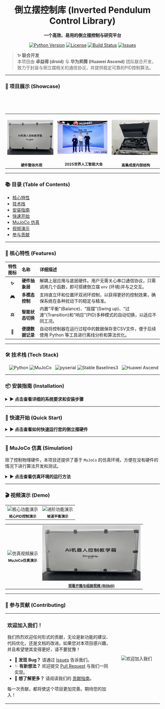 <div align="center">

# 倒立摆控制库 (Inverted Pendulum Control Library)

**一个高效、易用的倒立摆控制与研究平台**

</div>

<div align="center">

[![Python Version](https://img.shields.io/badge/Python-3.7+-blue.svg?style=for-the-badge&logo=python)](https://www.python.org/downloads/)
[![License](https://img.shields.io/badge/License-MIT-green.svg?style=for-the-badge)](https://opensource.org/licenses/MIT)
[![Build Status](https://img.shields.io/badge/Build-Passing-brightgreen.svg?style=for-the-badge&logo=githubactions)](https://github.com/)
[![Issues](https://img.shields.io/github/issues/x-dl/cartpole?style=for-the-badge&logo=github)](https://github.com/x-dl/cartpole/issues)

</div>

> **✨ 联合开发** <br>
> 本项目由 **卓益得 (droid)** 与 **华为昇腾 (Huawei Ascend)** 团队联合开发，致力于封装与倒立摆相关的通信协议，并提供稳定可靠的PID控制算法。

---

### 🚀 项目展示 (Showcase)
<table>
  <tr>
    <td align="center">
      <img src="resources/outlook.jpg" alt="项目硬件外观" width="320">
      <br>
      <sub><b>硬件整体外观</b></sub>
    </td>
    <td align="center">
      <img src="resources/waic_1.jpg" alt="2025世界人工智能大会展示" width="320">
      <br>
      <sub><b>2025世界人工智能大会</b></sub>
    </td>
    <td align="center">
      <img src="resources/inner.jpg" alt="项目硬件内饰" width="320">
      <br>
      <sub><b>高集成度内部结构</b></sub>
    </td>

  </tr>
</table>

---

### 📚 **目录 (Table of Contents)**
* [核心特性](#-核心特性-features)
* [技术栈](#-技术栈-tech-stack)
* [安装指南](#-安装指南-installation)
* [快速开始](#-快速开始-quick-start)
* [MuJoCo 仿真](#-mujoco-仿真-simulation)
* [视频演示](#-视频演示-demo)
* [参与贡献](#-参与贡献-contributing)


---

### 🌟 核心特性 (Features)

| 特性图标 | 名称 | 详细描述 |
| :---: | :--- | :--- |
| **✨** | **硬件抽象层** | 解耦上层应用与底层硬件。用户无需关心串口通信协议，只需调用几个函数，即可搭建倒立摆 `env` (环境)并与之交互。 |
| **🎮** | **多模态控制** | 支持直立环和位置环双闭环控制，以获得更好的控制效果，确保系统在各种扰动下的稳定与精准。 |
| **⚖️** | **智能状态切换** | 内置“平衡”(Balance)、“摇摆”(Swing up)、“过渡”(Transition)和“响应”(PID)多种模式的自动切换，以适应不同工况。 |
| **📂** | **便捷数据记录** | 自动将控制器在运行过程中的数据保存至CSV文件，便于后续使用 Python 等工具进行离线分析和算法优化。 |

---

### 🛠️ 技术栈 (Tech Stack)

<div align="center">
  <img src="https://img.shields.io/badge/Python-3776AB?style=for-the-badge&logo=python&logoColor=white" alt="Python">
  <img src="https://img.shields.io/badge/MuJoCo-DE0027?style=for-the-badge&logo=googlecolab" alt="MuJoCo">
  <img src="https://img.shields.io/badge/PySerial-A4161A?style=for-the-badge" alt="pyserial">
  <img src="https://img.shields.io/badge/Stable%20Baselines3-4285F4?style=for-the-badge" alt="Stable Baselines3">
  <img src="https://img.shields.io/badge/Huawei%20Ascend-DE0027?style=for-the-badge&logo=huawei" alt="Huawei Ascend">
</div>

---

### 📦 安装指南 (Installation)

<details>
<summary><strong>► 点击查看详细的系统要求和安装步骤</strong></summary>

#### **系统要求**
* Python 3.7+
* `mujoco`
* `stable-baselines3[extra]`
* `pyserial`

<br>

#### **安装步骤**
1.  **克隆仓库** <br> 克隆或下载此项目到您的本地计算机。
    ```bash
    git clone [https://github.com/x-dl/cartpole.git](https://github.com/x-dl/cartpole.git)
    ```
2.  **进入目录** <br> 打开终端，导航到项目根目录。
    ```bash
    cd cartpole
    ```
3.  **安装依赖** <br> 运行以下命令进行安装。
    ```bash
    pip install -r requirements.txt
    ```

</details>

---

### 🚀 快速开始 (Quick Start)

<details>
<summary><strong>► 点击查看如何快速运行您的倒立摆硬件</strong></summary>

1.  **⚡️ 修改配置文件** <br> 打开 `examples/demo.py` 文件。

2.  **🔌 配置端口** <br> 根据您的操作系统和硬件连接，修改 `ENCODER_SERIAL_PORT` 和 `MOTOR_SERIAL_PORT` 的值。
    * **Windows:** `COMx` (例如: `COM3`)
    * **Linux:** `/dev/ttyUSBx` (例如: `/dev/ttyUSB0`)
    * **macOS:** `/dev/cu.usbserial-xxxx`

3.  **🔧 调整PID参数** <br> 您可以通过 `CONTROL_CONFIG` 字典来修改PID增益(`kp`, `ki`, `kd`)，以获得最佳性能。

4.  **▶️ 运行演示** <br> 在终端中，导航到 `examples/` 目录并运行：
    ```bash
    python demo.py
    ```
    系统将开始运行，您可在终端看到倒立摆的实时状态数据。按下 `Ctrl+C` 可以安全地终止程序并保存数据。

</details>

---

### 🤖 MuJoCo 仿真 (Simulation)

除了控制物理硬件，本项目还提供了基于 `MuJoCo` 的仿真环境，方便在没有硬件的情况下进行算法开发和测试。

<details>
<summary><strong>► 点击查看仿真环境的运行方法</strong></summary>

#### **1. 传统控制 (PID)**
我们实现了一个基于状态机的经典控制器，该控制器分为三个阶段，以实现从静止到平衡的全过程控制。可以直接运行 `pid_control.py` 来观察效果。
```bash
python pid_control.py
```
**控制策略详解:**
* **起摆阶段 (`SWINGUP`)**: 此阶段的目标是将摆杆从下方稳定位置摆动到顶部区域。我们采用**能量泵浦 (Energy Pumping)** 的方法：通过计算系统当前能量与目标能量（即摆杆直立时的势能）的差值，并结合摆杆的角速度和角度信息，施加一个合适的力来“注入”能量，直到摆杆到达预设的平衡角度阈值内。
* **过渡阶段 (`TRANSITION`)**: 当摆杆进入顶部平衡区域后，为了防止因速度过快而直接甩过平衡点，系统会进入一个短暂的过渡阶段。在此阶段，控制器会施加一个与角速度方向相反的阻尼力，对摆杆进行**“刹车”**，使其速度迅速降低。
* **稳定阶段 (`BALANCE`)**: 在过渡阶段结束后，系统切换到最终的平衡控制模式。此模式采用**级联PID (Cascaded PID)** 控制：
    * **角度环 (内环)**: 一个PID控制器负责根据当前摆杆角度与垂直目标点的误差，计算出维持平衡所需的基本力。
    * **位置环 (外环)**: 另一个PID控制器负责根据滑块当前位置与中心目标点的误差，计算出使滑块回归中心的修正力。
    * 最终施加到滑块上的力是这两个PID控制器输出的合力，从而同时实现摆杆的平衡和滑块的居中。

#### **2. 强化学习 (PPO)**
我们还提供了使用 `Stable Baselines3` 库训练的 PPO 智能体。

**训练模型:**
运行 `train.py` 脚本来开始训练。训练日志和模型文件将保存在项目目录下。
```bash
python train.py
```

**评估模型:**
训练完成后，运行 `evaluate.py` 来加载训练好的模型并在仿真环境中进行测试。
```bash
python evaluate.py
```
这将启动一个带渲染的评估过程，您可以直观地看到智能体的表现。

</details>

---

### 🎬 视频演示 (Demo)

<table>
  <tr>
    <td align="center">
      <img src="resources/pid.gif" alt="核心功能演示" width="320">
      <br><sub><b>核心PID控制演示</b></sub>
    </td>
    <td align="center">
      <img src="resources/slope.gif" alt="进阶功能演示" width="320">
      <br><sub><b>坡道平衡演示</b></sub>
    </td>
  </tr>
</table>
<table>
  <tr>
    <td align="center">
      <img src="resources/mujoco_inv.gif" alt="仿真视频展示" width="320">
      <br><sub><b>MuJoCo仿真演示</b></sub>
    </td>
    <td align="center">
      <a href="https://www.bilibili.com/video/BV1xS4y1C7a4/" target="_blank">
        <img src="resources/outlook.jpg" alt="开箱视频展示" width="320" height="180" >
      </a>
      <br><sub><b><a href="https://www.bilibili.com/video/BV1yubhzUEms/?spm_id_from=333.1387.homepage.video_card.click&vd_source=7b447f4ef2ae03180df0b82ba1de00ff" target="_blank">观看开箱与组装视频 (Bilibili)</a></b></sub>
    </td>
  </tr>
</table>

---

### 🤝 参与贡献 (Contributing)

<table>
  <tr>
    <td width="70%" valign="top">
      <h3>欢迎加入我们！</h3>
      <p>我们热烈欢迎任何形式的贡献，无论是新功能的建议、代码优化，还是文档的改进。如果您对本项目感兴趣，并且希望使其变得更好，请不要犹豫！</p>
      <ul>
        <li>🐛 <strong>发现 Bug？</strong> 请通过 <a href="https://github.com/x-dl/cartpole/issues">Issues</a> 告诉我们。</li>
        <li>✨ <strong>有新想法？</strong> 欢迎提交 <a href="https://github.com/x-dl/cartpole/pulls">Pull Request</a> 与我们一同实现。</li>
        <li>📖 <strong>想了解更多？</strong> 请阅读我们的 <a href="CONTRIBUTING.md">贡献指南</a>。</li>
      </ul>
      <p>每一次贡献，都将使这个项目更加完善。期待您的加入！</p>
    </td>
    <td width="30%" align="center" valign="middle">
      <img src="https://placehold.co/200x200/DE0027/FFFFFF?text=Let's%20Build%20Together!" alt="欢迎加入我们">
    </td>
  </tr>
</table>
